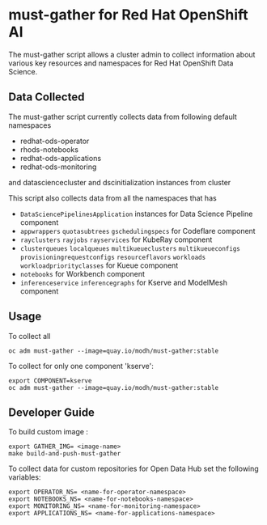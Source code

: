 # must-gather for Red Hat OpenShift AI

The must-gather script allows a cluster admin to collect information about various key resources and namespaces
for Red Hat OpenShift Data Science.

## Data Collected

The must-gather script currently collects data from following default namespaces

- redhat-ods-operator
- rhods-notebooks
- redhat-ods-applications
- redhat-ods-monitoring

and datasciencecluster and dscinitialization instances from cluster

This script also collects data from all the namespaces that has

- `DataSciencePipelinesApplication` instances for Data Science Pipeline component
- `appwrappers` `quotasubtrees` `gschedulingspecs` for Codeflare component
- `rayclusters` `rayjobs` `rayservices` for KubeRay component
- `clusterqueues` `localqueues` `multikueueclusters` `multikueueconfigs` `provisioningrequestconfigs` `resourceflavors` `workloads` `workloadpriorityclasses` for Kueue component
- `notebooks` for Workbench component
- `inferenceservice` `inferencegraphs` for Kserve and ModelMesh component

## Usage

To collect all

```
oc adm must-gather --image=quay.io/modh/must-gather:stable
```

To collect for only one component 'kserve':

```
export COMPONENT=kserve
oc adm must-gather --image=quay.io/modh/must-gather:stable
```

## Developer Guide

To build custom image :

```
export GATHER_IMG= <image-name>
make build-and-push-must-gather

```

To collect data for custom repositories for Open Data Hub set the following variables:

```
export OPERATOR_NS= <name-for-operator-namespace>
export NOTEBOOKS_NS= <name-for-notebooks-namespace>
export MONITORING_NS= <name-for-monitoring-namespace>
export APPLICATIONS_NS= <name-for-applications-namespace>

```
